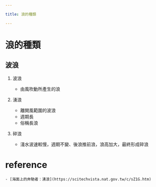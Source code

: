 ```yaml
---

title: 浪的種類

---
```


# 浪的種類

## 波浪
1. 波浪
    - 由風吹動所產生的浪
    
2. 湧浪
    - 離開風範圍的波浪
    - 週期長
    - 俗稱長浪

3. 碎浪
    - 淺水波速較慢，週期不變、後浪推前浪，浪高加大，最終形成碎浪
    

# reference
    - [海面上的奔馳者：湧浪](https://scitechvista.nat.gov.tw/c/sZ1G.htm)
